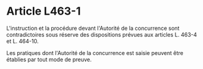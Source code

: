 # Article L463-1

<p>L'instruction et la procédure devant l'Autorité de la concurrence sont contradictoires sous réserve des dispositions prévues aux articles L. 463-4 et L. 464-10.</p><p>Les pratiques dont l'Autorité de la concurrence est saisie peuvent être établies par tout mode de preuve.</p>
